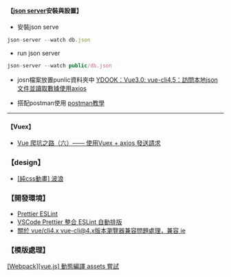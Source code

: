 
#### 【[json server](https://www.npmjs.com/package/json-server)安裝與設置】
- 安裝json serve
```javascript
json-server --watch db.json
```

- run json server
```javascript
json-server --watch public/db.json  
```

- josn檔案放置punlic資料夾中
[YDOOK：Vue3.0: vue-cli4.5：訪問本地json文件並讀取數據使用axios](https://blog.csdn.net/weixin_42255190/article/details/113702675)

- 搭配postman使用
[postman教學](https://www.youtube.com/watch?v=R8GL5y49iJc&t=2510s)
****
#### 【Vuex】
- [Vue 爬坑之路（六）—— 使用Vuex + axios 發送請求](https://www.cnblogs.com/wisewrong/p/6402183.html)


### 【design】
- [[純css動畫] 波浪](https://penueling.com/%E6%8A%80%E8%A1%93%E7%AD%86%E8%A8%98/%E7%B4%94css%E5%8B%95%E7%95%AB-%E6%B3%A2%E6%B5%AA/)

### 【開發環境】
- [Prettier ESLint](https://marketplace.visualstudio.com/items?itemName=rvest.vs-code-prettier-eslint)
- [VSCode Prettier 整合 ESLint 自動排版](https://wcc723.github.io/development/2021/04/11/vscode-eslint-prettier/)
- [關於 vue/cli4.x vue-cli@4.x版本瀏覽器兼容問題處理，兼容 ie](https://blog.csdn.net/csl125/article/details/110038701
)

### 【模版處理】
[[Webpack][vue.js] 動態編譯 assets 嘗試
](https://yuugou727.github.io/blog/2018/04/09/webpack-vue-dynamic-assets/
)